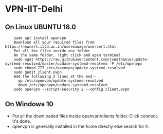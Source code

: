 # VPN-IIT-Delhi

## On Linux UBUNTU 18.0

```
    sudo apt install openvpn
    Download all your required files from https://newcert.iitd.ac.in/usermanage/usercert.html
    Put all the files inside one folder
    On the same folder, right click and open terminal
    sudo wget https://raw.githubusercontent.com/jonathanio/update-systemd-resolved/master/update-systemd-resolved -P /etc/openvpn
    sudo chmod 777 /etc/openvpn/update-systemd-resolved
    sudo gedit client.ovpn
    Add the following 2 lines at the end:-
      up /etc/openvpn/update-systemd-resolved
      down /etc/openvpn/update-systemd-resolved
    sudo openvpn --script-security 2 --config client.ovpn
```

## On Windows 10

* Put all the downloaded files inside openvpn/clients folder. Click connect. It's done.
* openvpn is generally installed in the home directly else search for it.
